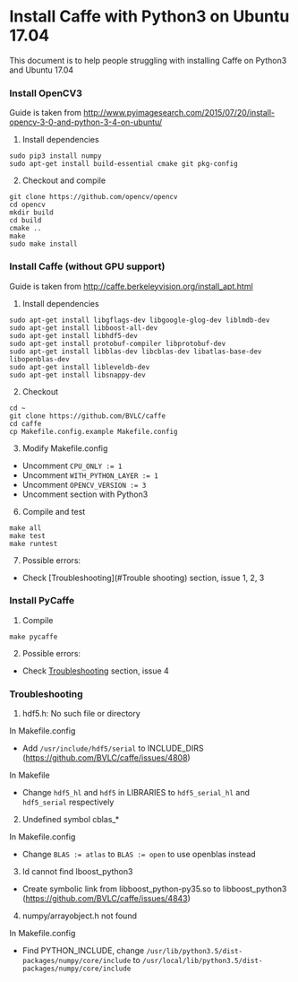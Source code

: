 # Install Caffe with Python3 on Ubuntu 17.04

This document is to help people struggling with installing Caffe on Python3 and Ubuntu 17.04

### Install OpenCV3

Guide is taken from http://www.pyimagesearch.com/2015/07/20/install-opencv-3-0-and-python-3-4-on-ubuntu/

1. Install dependencies

```shell
sudo pip3 install numpy
sudo apt-get install build-essential cmake git pkg-config
 ```

2. Checkout and compile

```shell
git clone https://github.com/opencv/opencv
cd opencv
mkdir build
cd build
cmake ..
make
sudo make install
```

### Install Caffe (without GPU support)

Guide is taken from http://caffe.berkeleyvision.org/install_apt.html

1. Install dependencies

```shell
sudo apt-get install libgflags-dev libgoogle-glog-dev liblmdb-dev
sudo apt-get install libboost-all-dev
sudo apt-get install libhdf5-dev
sudo apt-get install protobuf-compiler libprotobuf-dev
sudo apt-get install libblas-dev libcblas-dev libatlas-base-dev libopenblas-dev
sudo apt-get install libleveldb-dev
sudo apt-get install libsnappy-dev
```

2. Checkout

```shell
cd ~
git clone https://github.com/BVLC/caffe
cd caffe
cp Makefile.config.example Makefile.config
```

3. Modify Makefile.config

- Uncomment `CPU_ONLY := 1`
- Uncomment `WITH_PYTHON_LAYER := 1`
- Uncomment `OPENCV_VERSION := 3`
- Uncomment section with Python3

6. Compile and test

```shell
make all
make test
make runtest
```

7. Possible errors:

- Check [Troubleshooting](#Trouble shooting) section, issue 1, 2, 3

### Install PyCaffe

1. Compile

```shell
make pycaffe
```

2. Possible errors:

- Check [Troubleshooting](#troubleshooting) section, issue 4

### Troubleshooting

1. hdf5.h: No such file or directory

In Makefile.config
- Add `/usr/include/hdf5/serial` to INCLUDE_DIRS (https://github.com/BVLC/caffe/issues/4808)

In Makefile
- Change `hdf5_hl` and `hdf5` in LIBRARIES to `hdf5_serial_hl` and `hdf5_serial` respectively

2. Undefined symbol cblas_*

In Makefile.config
- Change `BLAS := atlas` to `BLAS := open` to use openblas instead

3. ld cannot find lboost_python3

- Create symbolic link from libboost_python-py35.so to libboost_python3 (https://github.com/BVLC/caffe/issues/4843)

4. numpy/arrayobject.h not found

In Makefile.config
- Find PYTHON_INCLUDE, change `/usr/lib/python3.5/dist-packages/numpy/core/include` to `/usr/local/lib/python3.5/dist-packages/numpy/core/include`
